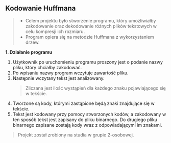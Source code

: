 ## Kodowanie Huffmana
> - Celem projektu było stworzenie programu, który umożliwiałby zakodowanie oraz dekodowanie różnych plików tekstowych w celu kompresji ich rozmiaru.
> - Program opiera się na metodzie Huffmana z wykorzystaniem drzew.

**1. Działanie programu**

 1. Użytkownik po uruchomieniu programu proszony jest o podanie nazwy pliku, który chciałby zakodować.
 2. Po wpisaniu nazwy program wczytuje zawartość pliku. 
 3. Następnie wczytany tekst jest analizowany. 
	 > Zliczana jest ilość wystąpień dla każdego znaku pojawiającego się w tekście.
4.  Tworzone są kody, którymi zastąpione będą znaki znajdujące się w tekście. 
5. Tekst jest kodowany przy pomocy stworzonych kodów, a zakodowany w ten sposób tekst jest zapisany do pliku binarnego. Do drugiego pliku binarnego zapisane zostają kody wraz z odpowiadającymi im znakami. 

> Projekt został zrobiony na studia w grupie 2-osobowej.